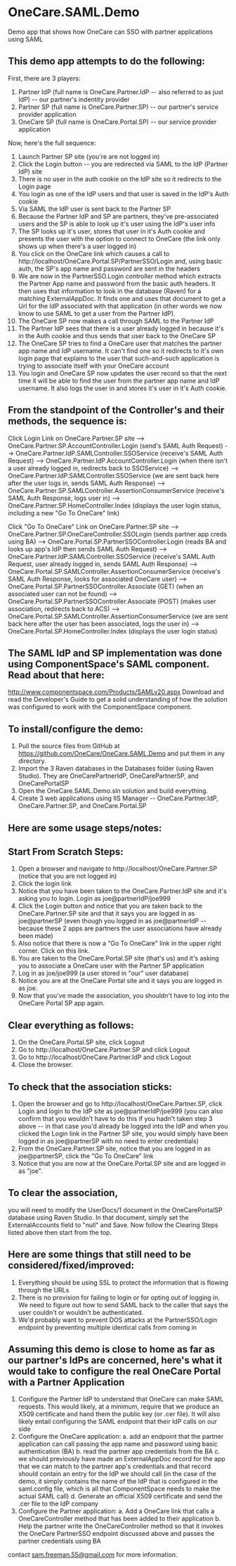 OneCare.SAML.Demo
=================

Demo app that shows how OneCare can SSO with partner applications using SAML


This demo app attempts to do the following:
-------------------------------------------
First, there are 3 players:

1. Partner IdP (full name is OneCare.Partner.IdP -- also referred to as just IdP) -- our partner's indentity provider
2. Partner SP (full name is OneCare.Partner.SP) -- our partner's service provider application
3. OneCare SP (full name is OneCare.Portal.SP) -- our service provider application

Now, here's the full sequence:

01. Launch Partner SP site (you're are not logged in)
02. Click the Login button -- you are redirected via SAML to the IdP (Partner IdP) site
03. There is no user in the auth cookie on the IdP site so it redirects to the Login page
04. You login as one of the IdP users and that user is saved in the IdP's Auth cookie
05. Via SAML the IdP user is sent back to the Partner SP
06. Because the Partner IdP and SP are partners, they've pre-associated users and the SP is able to look up 
it's user using the IdP's user info
07. The SP looks up it's user, stores that user in it's Auth cookie and presents the user with the option to 
connect to OneCare (the link only shows up when there's a user logged in)
08. You click on the OneCare link which causes a call to http://localhost/OneCare.Portal.SP/PartnerSSO/Login 
and, using basic auth, the SP's app name and password are sent in the headers
09. We are now in the PartnerSSO.Login controller method which extracts the Partner App name and password from 
the basic auth headers.  It then uses that information to look in the database (Raven) for a matching 
ExternalAppDoc.  It finds one and uses that document to get a Url for the IdP associated with that application 
(in other words we now know to use SAML to get a user from the Partner IdP).
10. The OneCare SP now makes a call through SAML to the Partner IdP
11. The Partner IdP sees that there is a user already logged in because it's in the Auth cookie and thus sends 
that user back to the OneCare SP
12. The OneCare SP tries to find a OneCare user that matches the partner app name and IdP username.  It can't 
find one so it redirects to it's own login page that explains to the user that such-and-such application is 
trying to associate itself with your OneCare account
13. You login and OneCare SP now updates the user record so that the next time it will be able to find the 
user from the partner app name and IdP username.  It also logs the user in and stores it's user in it's Auth 
cookie.


From the standpoint of the Controller's and their methods, the sequence is:
---------------------------------------------------------------------------
Click Login Link on OneCare.Partner.SP site
--> OneCare.Partner.SP.AccountController.Login (send's SAML Auth Request)
--> OneCare.Partner.IdP.SAMLController.SSOService (receive's SAML Auth Request)
--> OneCare.Partner.IdP.AccountController.Login (when there isn't a user already logged in, redirects back to 
SSOService)
--> OneCare.Partner.IdP.SAMLController.SSOService (we are sent back here after the user logs in, sends SAML 
Auth Response)
--> OneCare.Partner.SP.SAMLController.AssertionConsumerService (receive's SAML Auth Response, logs user in)
--> OneCare.Partner.SP.HomeController.Index (displays the user login status, including a new "Go To OneCare" link)

Click "Go To OneCare" Link on OneCare.Partner.SP site
--> OneCare.Partner.SP.OneCareController.SSOLogin (sends partner app creds using BA)
--> OneCare.Portal.SP.PartnerSSOController.Login (reads BA and looks up app's IdP then sends SAML Auth Request)
--> OneCare.Partner.IdP.SAMLController.SSOService (receive's SAML Auth Request, user already logged in, sends SAML
Auth Response)
--> OneCare.Portal.SP.SAMLController.AssertionConsumerService (receive's SAML Auth Response, looks for associated 
OneCare user)
--> OneCare.Portal.SP.PartnerSSOController.Associate (GET) (when an associated user can not be found)
--> OneCare.Portal.SP.PartnerSSOController.Associate (POST) (makes user association, redirects back to ACS)
--> OneCare.Portal.SP.SAMLController.AssertionConsumerService (we are sent back here after the user has been 
associated, logs the user in)
--> OneCare.Portal.SP.HomeController.Index (displays the user login status)


The SAML IdP and SP implementation was done using ComponentSpace's SAML component.  Read about that here:
---------------------------------------------------------------------------------------------------------
http://www.componentspace.com/Products/SAMLv20.aspx
Download and read the Developer's Guide to get a solid understanding of how the solution was configured
to work with the ComponentSpace component.


To install/configure the demo:
------------------------------
1. Pull the source files from GitHub at https://github.com/OneCare/OneCare.SAML.Demo and put them in any directory.
2. Import the 3 Raven databases in the Databases folder (using Raven Studio).  They are OneCarePartnerIdP, 
OneCarePartnerSP, and OneCarePortalSP
3. Open the OneCare.SAML.Demo.sln solution and build everything.
4. Create 3 web applications using IIS Manager -- OneCare.Partner.IdP, OneCare.Partner.SP, and 
OneCare.Portal.SP


Here are some usage steps/notes:
--------------------------------
Start From Scratch Steps:
-------------------------
1. Open a browser and navigate to http://localhost/OneCare.Partner.SP (notice that you are not logged in)
2. Click the login link
3. Notice that you have been taken to the OneCare.Partner.IdP site and it's asking you to login.  Login as 
joe@partnerIdP/joe999
4. Click the Login button and notice that you are taken back to the OneCare.Partner.SP site and that it says you 
are logged in as joe@partnerSP (even though you logged in as joe@partnerIdP -- because these 2 apps are partners 
the user associations have already been made)
5. Also notice that there is now a "Go To OneCare" link in the upper right corner.  Click on this link.
6. You are taken to the OneCare.Portal.SP site (that's us) and it's asking you to associate a OneCare user with 
the Partner SP application
7. Log in as joe/joe999 (a user stored in "our" user database)
8. Notice you are at the OneCare Portal site and it says you are logged in as joe.
9. Now that you've made the association, you shouldn't have to log into the OneCare Portal SP app again.


Clear everything as follows:
----------------------------
1. On the OneCare.Portal.SP site, click Logout
2. Go to http://localhost/OneCare.Partner.SP and click Logout
3. Go to http://localhost/OneCare.Partner.IdP and click Logout
4. Close the browser.


To check that the association sticks:
-------------------------------------
1. Open the browser and go to http://localhost/OneCare.Partner.SP, click Login and login to the IdP site 
as joe@partnerIdP/joe999 (you can also confirm that you wouldn't have to do this if you hadn't taken step 
3 above -- in that case you'd already be logged into the IdP and when you clicked the Login link in the Partner 
SP site, you would simply have been logged in as joe@partnerSP with no need to enter credentials)
4. From the OneCare.Partner.SP site, notice that you are logged in as joe@partnerSP, click the "Go To OneCare" link
5. Notice that you are now at the OneCare.Portal.SP site and are logged in as "joe".


To clear the association,
-------------------------
you will need to modify the UserDocs/1 document in the OneCarePortalSP database using Raven Studio.  In that 
document, simply set the ExternalAccounts field to "null" and Save.  Now follow the Clearing Steps listed above 
then start from the top.


Here are some things that still need to be considered/fixed/improved:
---------------------------------------------------------------------
1. Everything should be using SSL to protect the information that is flowing through the URLs
2. There is no provision for failing to login or for opting out of logging in.  We need to figure out how to send 
SAML back to the caller that says the user couldn't or wouldn't be authenticated.
3. We'd probably want to prevent DOS attacks at the PartnerSSO/Login endpoint by preventing multiple identical 
calls from coming in


Assuming this demo is close to home as far as our partner's IdPs are concerned, here's what it would take to 
configure the real OneCare Portal with a Partner Application
-------------------------------------------------------------------------------------------------------------
1. Configure the Partner IdP to understand that OneCare can make SAML requests.  This would likely, at a minimum, 
require that we produce an X509 certificate and hand them the public key (or .cer file).  It will also likely 
entail configuring the SAML endpoint that their IdP calls on our side
2. Configure the OneCare application:
  a. add an endpoint that the partner application can call passing the app name and password using basic 
  authentication (BA)
  b. read the partner app credentials from the BA
  c. we should previously have made an ExternalAppDoc record for the app that we can match to the partner app's 
  credentials and that record should contain an entry for the IdP we should call (in the case of the demo, it 
  simply contains the name of the IdP that is configured in the saml.config file, which is all that ComponentSpace 
  needs to make the actual SAML call)
  d. Generate an official X509 certificate and send the .cer file to the IdP company
3. Configure the Partner application:
  a. Add a OneCare link that calls a OneCareController method that has been added to their application
  b. Help the partner write the OneCareController method so that it invokes the OneCare PartnerSSO endpoint 
  discussed above and passes the partner credentials using BA


contact sam.freeman.55@gmail.com for more information.
